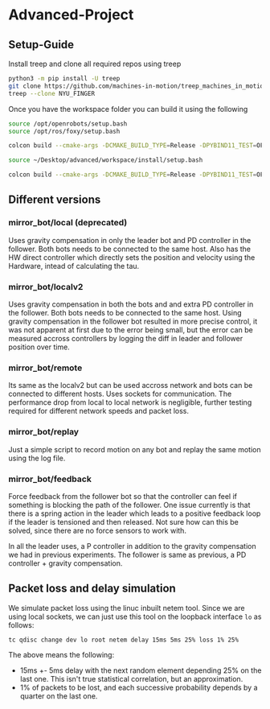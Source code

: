 # Advanced-Project

## Setup-Guide

Install treep and clone all required repos using treep

```bash
python3 -m pip install -U treep
git clone https://github.com/machines-in-motion/treep_machines_in_motion
treep --clone NYU_FINGER
```

Once you have the workspace folder you can build it using the following

```bash
source /opt/openrobots/setup.bash
source /opt/ros/foxy/setup.bash

colcon build --cmake-args -DCMAKE_BUILD_TYPE=Release -DPYBIND11_TEST=OFF -DBUILD_TESTING=OFF

source ~/Desktop/advanced/workspace/install/setup.bash

colcon build --cmake-args -DCMAKE_BUILD_TYPE=Release -DPYBIND11_TEST=OFF -DBUILD_TESTING=OFF
```

## Different versions

### mirror_bot/local (deprecated)

Uses gravity compensation in only the leader bot and PD controller in the follower. Both bots needs to be connected to the same host. Also has the HW direct controller which directly sets the position and velocity using the Hardware, intead of calculating the tau.

### mirror_bot/localv2

Uses gravity compensation in both the bots and and extra PD controller in the follower. Both bots needs to be connected to the same host. Using gravity compensation in the follower bot resulted in more precise control, it was not apparent at first due to the error being small, but the error can be measured accross controllers by logging the diff in leader and follower position over time.  


### mirror_bot/remote

Its same as the localv2 but can be used accross network and bots can be connected to different hosts. Uses sockets for communication. The performance drop from local to local network is negligible, further testing required for different network speeds and packet loss. 

### mirror_bot/replay

Just a simple script to record motion on any bot and replay the same motion using the log file.

### mirror_bot/feedback

Force feedback from the follower bot so that the controller can feel if something is blocking the path of the follower. One issue currently is that there is a spring action in the leader which leads to a positive feedback loop if the leader is tensioned and then released. Not sure how can this be solved, since there are no force sensors to work with. 

In all the leader uses, a P controller in addition to the gravity compensation we had in previous experiments. The follower is same as previous, a PD controller + gravity compensation.



## Packet loss and delay simulation

We simulate packet loss using the linuc inbuilt netem tool. Since we are using local sockets, we can just use this tool on the loopback interface `lo` as follows: 
```
tc qdisc change dev lo root netem delay 15ms 5ms 25% loss 1% 25%           
```

The above means the following:
- 15ms +- 5ms delay with the next random element depending 25% on the last one. This isn't true statistical correlation, but an approximation.
- 1% of packets to be lost, and each successive probability depends by a quarter on the last one.

